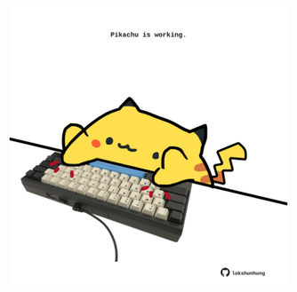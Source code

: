 <!-- built at 17/06/2023, 06:00:50 UTC -->
<p align="center">
  <img width="500" height="500" src="./ReadmeImage.svg">
</p>

